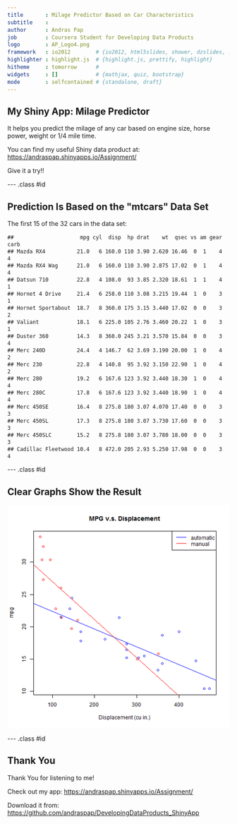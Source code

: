 ```yaml
---
title       : Milage Predictor Based on Car Characteristics
subtitle    : 
author      : Andras Pap 
job         : Coursera Student for Developing Data Products
logo        : AP_Logo4.png
framework   : io2012        # {io2012, html5slides, shower, dzslides, ...}
highlighter : highlight.js  # {highlight.js, prettify, highlight}
hitheme     : tomorrow      # 
widgets     : []            # {mathjax, quiz, bootstrap}
mode        : selfcontained # {standalone, draft}
---
```


## My Shiny App: Milage Predictor

It helps you predict the milage of any car based on engine size, horse power, weight or 1/4 mile time.

You can find my useful Shiny data product at: https://andraspap.shinyapps.io/Assignment/

Give it a try!!

--- .class #id 

## Prediction Is Based on the "mtcars" Data Set
The first 15 of the 32 cars in the data set:

```
##                     mpg cyl  disp  hp drat    wt  qsec vs am gear carb
## Mazda RX4          21.0   6 160.0 110 3.90 2.620 16.46  0  1    4    4
## Mazda RX4 Wag      21.0   6 160.0 110 3.90 2.875 17.02  0  1    4    4
## Datsun 710         22.8   4 108.0  93 3.85 2.320 18.61  1  1    4    1
## Hornet 4 Drive     21.4   6 258.0 110 3.08 3.215 19.44  1  0    3    1
## Hornet Sportabout  18.7   8 360.0 175 3.15 3.440 17.02  0  0    3    2
## Valiant            18.1   6 225.0 105 2.76 3.460 20.22  1  0    3    1
## Duster 360         14.3   8 360.0 245 3.21 3.570 15.84  0  0    3    4
## Merc 240D          24.4   4 146.7  62 3.69 3.190 20.00  1  0    4    2
## Merc 230           22.8   4 140.8  95 3.92 3.150 22.90  1  0    4    2
## Merc 280           19.2   6 167.6 123 3.92 3.440 18.30  1  0    4    4
## Merc 280C          17.8   6 167.6 123 3.92 3.440 18.90  1  0    4    4
## Merc 450SE         16.4   8 275.8 180 3.07 4.070 17.40  0  0    3    3
## Merc 450SL         17.3   8 275.8 180 3.07 3.730 17.60  0  0    3    3
## Merc 450SLC        15.2   8 275.8 180 3.07 3.780 18.00  0  0    3    3
## Cadillac Fleetwood 10.4   8 472.0 205 2.93 5.250 17.98  0  0    3    4
```

--- .class #id 

## Clear Graphs Show the Result

![plot of chunk unnamed-chunk-2](assets/fig/unnamed-chunk-2.png) 

--- .class #id 

## Thank You


Thank You for listening to me!

Check out my app: https://andraspap.shinyapps.io/Assignment/

Download it from: https://github.com/andraspap/DevelopingDataProducts_ShinyApp



